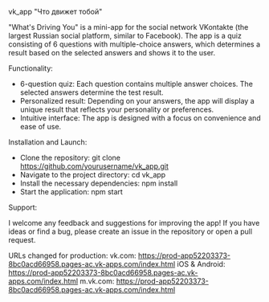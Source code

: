 vk_app "Что движет тобой"

"What's Driving You" is a mini-app for the social network VKontakte (the largest Russian social platform, similar to Facebook). 
The app is a quiz consisting of 6 questions with multiple-choice answers, which determines a result based on the selected answers and shows it to the user.

Functionality:

- 6-question quiz: Each question contains multiple answer choices. The selected answers determine the test result.
- Personalized result: Depending on your answers, the app will display a unique result that reflects your personality or preferences.
- Intuitive interface: The app is designed with a focus on convenience and ease of use.

Installation and Launch:

- Clone the repository: git clone https://github.com/yourusername/vk_app.git
- Navigate to the project directory: cd vk_app
- Install the necessary dependencies: npm install
- Start the application: npm start

Support: 

I welcome any feedback and suggestions for improving the app! If you have ideas or find a bug, please create an issue in the repository or open a pull request.  

URLs changed for production:
vk.com: https://prod-app52203373-8bc0acd66958.pages-ac.vk-apps.com/index.html
iOS & Android:  https://prod-app52203373-8bc0acd66958.pages-ac.vk-apps.com/index.html
m.vk.com:       https://prod-app52203373-8bc0acd66958.pages-ac.vk-apps.com/index.html
